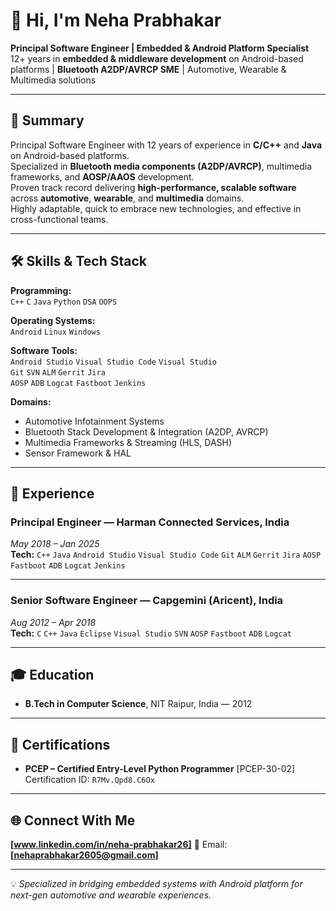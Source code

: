 
# 👋 Hi, I'm Neha Prabhakar

**Principal Software Engineer | Embedded & Android Platform Specialist**  
12+ years in **embedded & middleware development** on Android-based platforms | **Bluetooth A2DP/AVRCP SME** | Automotive, Wearable & Multimedia solutions

---

## 🚀 Summary
Principal Software Engineer with 12 years of experience in **C/C++** and **Java** on Android-based platforms.  
Specialized in **Bluetooth media components (A2DP/AVRCP)**, multimedia frameworks, and **AOSP/AAOS** development.  
Proven track record delivering **high-performance, scalable software** across **automotive**, **wearable**, and **multimedia** domains.  
Highly adaptable, quick to embrace new technologies, and effective in cross-functional teams.

---

## 🛠 Skills & Tech Stack

**Programming:**  
`C++` `C` `Java` `Python` `DSA` `OOPS`

**Operating Systems:**  
`Android` `Linux` `Windows`

**Software Tools:**  
`Android Studio` `Visual Studio Code` `Visual Studio`  
`Git` `SVN` `ALM` `Gerrit` `Jira`  
`AOSP` `ADB` `Logcat` `Fastboot` `Jenkins`

**Domains:**  
- Automotive Infotainment Systems  
- Bluetooth Stack Development & Integration (A2DP, AVRCP)  
- Multimedia Frameworks & Streaming (HLS, DASH)  
- Sensor Framework & HAL 

---

## 💼 Experience

### **Principal Engineer — Harman Connected Services, India**  
*May 2018 – Jan 2025*  
**Tech:** `C++` `Java` `Android Studio` `Visual Studio Code` `Git` `ALM` `Gerrit` `Jira` `AOSP` `Fastboot` `ADB` `Logcat` `Jenkins`

---

### **Senior Software Engineer — Capgemini (Aricent), India**  
*Aug 2012 – Apr 2018*  
**Tech:** `C` `C++` `Java` `Eclipse` `Visual Studio` `SVN` `AOSP` `Fastboot` `ADB` `Logcat`

---

## 🎓 Education
- **B.Tech in Computer Science**, NIT Raipur, India — 2012

---

## 📜 Certifications
- **PCEP – Certified Entry-Level Python Programmer** [PCEP-30-02]  
  Certification ID: `R7Mv.Qpd8.C6Ox`

---

## 🌐 Connect With Me
**[www.linkedin.com/in/neha-prabhakar26]**
📧 Email: **[nehaprabhakar2605@gmail.com]**

---

💡 *Specialized in bridging embedded systems with Android platform for next-gen automotive and wearable experiences.*

